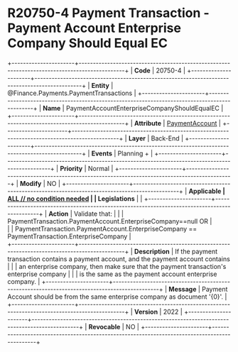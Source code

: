 ﻿---
erp.type: business-rule
erp.entity: Finance.Payments.PaymentTransactions
---

# R20750-4 Payment Transaction - Payment Account Enterprise Company Should Equal EC
+----------------------+----------------------------------------------------------------------------------------------+
| **Code**             | 20750-4                                                                                      |
+----------------------+----------------------------------------------------------------------------------------------+
| **Entity**           | @Finance.Payments.PaymentTransactions                                                        |
+----------------------+----------------------------------------------------------------------------------------------+
| **Name**             | PaymentAccountEnterpriseCompanyShouldEqualEC                                                 |
+----------------------+----------------------------------------------------------------------------------------------+
| **Attribute**        | [PaymentAccount](../entities/Finance.Payments.PaymentTransactions.md#paymentaccount)         |
+----------------------+----------------------------------------------------------------------------------------------+
| **Layer**            | Back-End                                                                                     |
+----------------------+----------------------------------------------------------------------------------------------+
| **Events**           | Planning +                                                                                   |
+----------------------+----------------------------------------------------------------------------------------------+
| **Priority**         | Normal                                                                                       |
+----------------------+----------------------------------------------------------------------------------------------+
| **Modify**           | NO                                                                                           |
+----------------------+----------------------------------------------------------------------------------------------+
| **Applicable         | [ALL // no condition needed](xref:applicable-legislations)                                   |
| Legislations**       |                                                                                              |
+----------------------+----------------------------------------------------------------------------------------------+
| **Action**           | Validate that:                                                                               |
|                      | PaymentTransaction.PaymentAccount.EnterpriseCompany==null  OR                                |  
|                      | PaymentTransaction.PaymentAccount.EnterpriseCompany == PaymentTransaction.EnterpriseCompany  |  
+----------------------+----------------------------------------------------------------------------------------------+
| **Description**      | If the payment transaction contains a payment account, and the payment account contains      |
|                      | an enterprise company, then make sure that the payment transaction's enterprise company      |
|                      | is the same as the payment account enterprise company.                                       |
+----------------------+----------------------------------------------------------------------------------------------+
| **Message**          | Payment Account should be from the same enterprise company as document '{0}'.                |
+----------------------+----------------------------------------------------------------------------------------------+
| **Version**          | 2022                                                                                         |
+----------------------+----------------------------------------------------------------------------------------------+
| **Revocable**        | NO                                                                                           |
+----------------------+----------------------------------------------------------------------------------------------+
